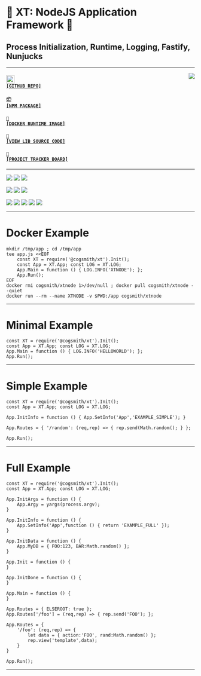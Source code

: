 # 🧰 XT: NodeJS Application Framework 🧰
## Process Initialization, Runtime, Logging, Fastify, Nunjucks

---

<a href='https://github.com/cogsmith/xt'><img src='https://github-readme-stats.vercel.app/api/pin/?username=cogsmith&repo=xt' align='right'></a>

#### <code><a href='https://github.com/cogsmith/xt'><img src='https://github.githubassets.com/images/icons/emoji/octocat.png' width='22'> [GITHUB REPO]</a></code>

#### <code><a href='https://www.npmjs.com/package/@cogsmith/xt'>📦 [NPM PACKAGE]</a></code>

#### <code><a href='https://hub.docker.com/repository/docker/cogsmith/xtnode'>🐳 [DOCKER RUNTIME IMAGE]</a></code>

#### <code><a href='https://github.com/cogsmith/xt/blob/main/index.js'>🧾 [VIEW LIB SOURCE CODE]</a></code>

#### <code><a href='https://github.com/cogsmith/xt/projects/1'>📅 [PROJECT TRACKER BOARD]</a></code>

---

[![](https://shields.io/github/package-json/v/cogsmith/xt?label=codebase)](http://github.com/cogsmith/xt)
[![](https://shields.io/github/last-commit/cogsmith/xt)](https://github.com/cogsmith/xt/commits/main)
[![](https://github.com/cogsmith/xt/actions/workflows/DEVKING_CHECK.yml/badge.svg)](https://github.com/cogsmith/xt/actions/workflows/DEVKING_CHECK.yml)

[![](https://shields.io/github/v/release/cogsmith/xt?label=latest+release)](https://github.com/cogsmith/xt/releases)
[![](https://shields.io/github/release-date/cogsmith/xt?color=blue)](https://github.com/cogsmith/xt/releases)
[![](https://shields.io/github/commits-since/cogsmith/xt/latest)](https://github.com/cogsmith/xt/commits/main)
<!-- [![](https://shields.io/github/commit-activity/m/cogsmith/xt)](https://github.com/cogsmith/xt/commits/main) -->

[![](https://shields.io/github/license/cogsmith/xt?color=lightgray)](https://github.com/cogsmith/xt/blob/main/LICENSE)
[![](https://shields.io/github/languages/code-size/cogsmith/xt)](http://github.com/cogsmith/xt)
[![](https://shields.io/github/repo-size/cogsmith/xt)](http://github.com/cogsmith/xt)
[![](https://shields.io/docker/image-size/cogsmith/xtnode?sort=date&label=docker+size)](https://hub.docker.com/r/cogsmith/xtnode)
[![](https://shields.io/github/issues-raw/cogsmith/xt)](https://github.com/cogsmith/xt/issues)

---

# Docker Example

    mkdir /tmp/app ; cd /tmp/app
    tee app.js <<EOF
        const XT = require('@cogsmith/xt').Init();
        const App = XT.App; const LOG = XT.LOG;
        App.Main = function () { LOG.INFO('XTNODE'); };
        App.Run();
    EOF
    docker rmi cogsmith/xtnode 1>/dev/null ; docker pull cogsmith/xtnode --quiet
    docker run --rm --name XTNODE -v $PWD:/app cogsmith/xtnode

---

# Minimal Example

    const XT = require('@cogsmith/xt').Init();
    const App = XT.App; const LOG = XT.LOG;    
    App.Main = function () { LOG.INFO('HELLOWORLD'); };
    App.Run();

---

# Simple Example

    const XT = require('@cogsmith/xt').Init();
    const App = XT.App; const LOG = XT.LOG;    

    App.InitInfo = function () { App.SetInfo('App','EXAMPLE_SIMPLE'); }

    App.Routes = { '/random': (req,rep) => { rep.send(Math.random(); } };

    App.Run();

---

# Full Example

    const XT = require('@cogsmith/xt').Init();
    const App = XT.App; const LOG = XT.LOG;    

    App.InitArgs = function () { 
        App.Argy = yargs(process.argv); 
    }

    App.InitInfo = function () { 
        App.SetInfo('App',function () { return 'EXAMPLE_FULL' });
    }

    App.InitData = function () { 
        App.MyDB = { FOO:123, BAR:Math.random() };
    }

    App.Init = function () {
    }

    App.InitDone = function () {
    }

    App.Main = function () {
    }

    App.Routes = { ELSEROOT: true };
    App.Routes['/foo'] = (req,rep) => { rep.send('FOO'); };

    App.Routes = {
        '/foo': (req,rep) => {
            let data = { action:'FOO', rand:Math.random() };
            rep.view('template',data);
        }
    }

    App.Run();

---